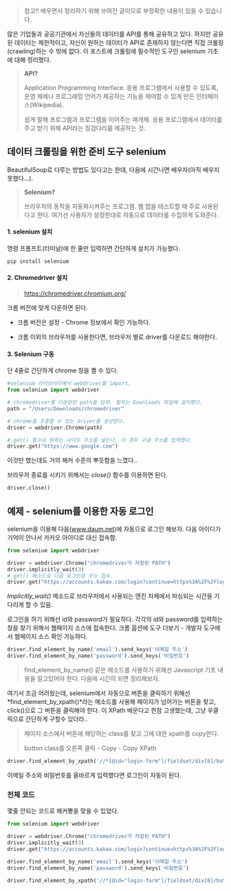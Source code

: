 > 참고!! 배우면서 정리하기 위해 쓰여진 글이므로 부정확한 내용이 있을 수 있습니다.
     
많은 기업들과 공공기관에서 자신들의 데이터를 API를 통해 공유하고 있다. 하지만 공유된 데이터는 제한적이고, 자신이 원하는 데이터가 API로 존재하지 않는다면 직접 크롤링(crawling)하는 수 밖에 없다. 이 포스트에 크롤링에 필수적인 도구인 selenium  기초에 대해 정리했다.
     
> **API?**
>
> Application Programming Interface. 응용 프로그램에서 사용할 수 있도록, 운영 체제나 프로그래밍 언어가 제공하는 기능을 제어할 수 있게 만든 인터페이스(Wikipedia).
>
> 쉽게 말해 프로그램과 프로그램을 이어주는 매개체. 응용 프로그램에서 데이터를 주고 받기 위해 API라는 징검다리를 제공하는 것.
     
## 데이터 크롤링을 위한 준비 도구 selenium 

BeautifulSoup로 다루는 방법도 있다고는 한데, 다음에 시간나면 배우자(아직 배우지 못했다...).

> **Selenium?**
>
> 브라우저의 동작을 자동화시켜주는 프로그램. 웹 앱을 테스트할 때 주로 사용된다고 한다. 여기선 사용자가 설정한대로 자동으로 데이터를 수집하게 도와준다.



#### 1. selenium 설치

명령 프롬프트(터미널)에 한 줄만 입력하면 간단하게 설치가 가능했다.

```python
pip install selenium
```



#### 2. Chromedriver 설치

> https://chromedriver.chromium.org/

크롬 버전에 맞게 다운하면 된다.

- 크롬 버전은 설정 - Chrome 정보에서 확인 가능하다.

- 크롬 이외의 브라우저를 사용한다면, 브라우저 별로 driver를 다운로드 해야한다. 



#### 3. Selenium 구동

단 4줄로 간단하게 chrome 창을 켤 수 있다.

```python
#selenium 라이브러리에서 webdriver를 import.
from selenium import webdriver 

# chromedriver를 다운받은 path를 입력. 필자는 Downloads 파일에 설치했다.
path = "/Users/Downloads/chromedriver"

# chrome을 조종할 수 있는 driver를 생성한다.
driver = webdriver.Chrome(path)

# get() 함수로 원하는 사이트 주소를 넣는다. 이 경우 구글 주소를 입력했다.
driver.get("https://www.google.com")
```

이것만 했는데도 거의 해커 수준의 뿌듯함을 느꼈다..



브라우저 종료를 시키기 위해서는 *close()* 함수를 이용하면 된다.

~~~python
driver.close()
~~~



## 예제 - selenium를 이용한 자동 로그인

selenium을 이용해 다음(www.daum.net)에 자동으로 로그인 해보자. 다음 아이디가 기억이 안나서 카카오 아이디로 대신 접속함.

```python
from selenium import webdriver

driver = webdriver.Chrome("chromedriver가 저장된 PATH")
driver.implicitly_wait(3)
# get() 메소드로 다음 로그인창 주소 접속.
driver.get("https://accounts.kakao.com/login?continue=https%3A%2F%2Flogins.daum.net%2Faccounts%2Fksso.do%3Frescue%3Dtrue%26url%3Dhttps%253A%252F%252Fwww.daum.net%252F")
```

*Implicitly_wait()* 메소드로 브라우저에서 사용되는 엔진 자체에서 파싱되는 시간을 기다리게 할 수 있음.



로그인을 하기 위해선 id와 password가 필요하다. 각각의 id와 password를 입력하는 창을 찾기 위해서 웹페이지 소스에 접속한다. 크롬 옵션에 도구 더보기 - 개발자 도구에서 웹페이지 소스 확인 가능하다.

```python
driver.find_element_by_name('email').send_keys('이메일 주소')
driver.find_element_by_name('password').send_keys('비밀번호')
```

> find_element_by_name() 같은 메소드를 사용하기 위해선 Javascript 기초 내용을 알고있어야 한다. 다음에 시간이 되면  정리해보자.



여기서 조금 어려웠는데, selenium에서 자동으로 버튼을 클릭하기 위해선 *find_element_by_xpath()*라는 메소드를 사용해 페이지가 넘어가는 버튼을 찾고, click()으로 그 버튼을 클릭해야 한다. 이 XPath 배운다고 한참 고생했는데, 그냥 우클릭으로 간단하게 구할수 있더라..

> 페이지 소스에서 버튼에 해당하는 class를 찾고 그에 대한 xpath를 copy한다.
>
> button class를 오른쪽 클릭 - Copy - Copy XPath

```python
driver.find_element_by_xpath('//*[@id="login-form"]/fieldset/div[8]/button').click()
```

이메일 주소와 비밀번호를 올바르게 입력했다면 로그인이 자동이 된다.



### 전체 코드

몇줄 안되는 코드로 해커뽕을 맞을 수 있었다.

```python
from selenium import webdriver

driver = webdriver.Chrome("chromedriver가 저장된 PATH")
driver.implicitly_wait(3)
driver.get("https://accounts.kakao.com/login?continue=https%3A%2F%2Flogins.daum.net%2Faccounts%2Fksso.do%3Frescue%3Dtrue%26url%3Dhttps%253A%252F%252Fwww.daum.net%252F")

driver.find_element_by_name('email').send_keys('이메일 주소')
driver.find_element_by_name('password').send_keys('비밀번호')

driver.find_element_by_xpath('//*[@id="login-form"]/fieldset/div[8]/button').click()
```

 





